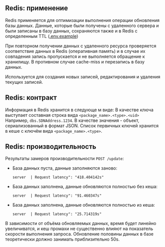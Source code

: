 ## Redis: применение

Redis применяется для оптимизации выполнения операции обновления базы данных.
Данные, которые были получены с удаленного сервера и были записаны в базу данных,
сохраняются также и в Redis с определенным TTL ([.env.example](../server/.env.example))

При повторном получении данных с удаленного ресурса проверяется соответствие
данных в Redis (оперативная память) и в случае их совпадения запись пропускается
и не выполняется обращение к хранилищу. В противном случае cache-miss и перезапись в базу данных.

Используется для создания новых записей, редактирования и удаления текущих записей.

## Redis: контракт

Информация в Redis хранится в следующе  м виде:
В качестве ключа выступает составная строка вида ```<package_name>.<type>.<uid>```
Например, ```dbs.SDNAddress.1234```.
В качестве значения - объект, сериализованный в формат JSON.
Список первичных ключей хранится в кеше с ключём вида ```<package_name>.<type>```.

## Redis: производительность

Результаты замеров производительности ```POST /update```:

* База данных пуста, данные заполняются заново:
    ```
    server  | Request latency": "418.404142s"
  ```

* База данных заполнена, данные обновляются полностью без кеша:
    ```
    server  | Request latency": "91.460347s"
  ```
  
* База данных заполнена, данные обновляются полностью из кеша:
    ```
    server  | Request latency": "25.714319s"
  ```

В зависимости от объёма обновляемых данных, время будет линейно увеличиватся, и 
кеш промахи не существенно влияют на показатель скорости выполнения запроса.
Обновление половины данных в базе теоретически должно занимать приблизительно 50s.